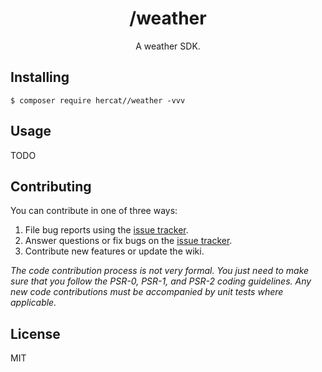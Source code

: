 <h1 align="center"> /weather </h1>

<p align="center"> A weather SDK.</p>


## Installing

```shell
$ composer require hercat//weather -vvv
```

## Usage

TODO

## Contributing

You can contribute in one of three ways:

1. File bug reports using the [issue tracker](https://github.com/hercat//weather/issues).
2. Answer questions or fix bugs on the [issue tracker](https://github.com/hercat//weather/issues).
3. Contribute new features or update the wiki.

_The code contribution process is not very formal. You just need to make sure that you follow the PSR-0, PSR-1, and PSR-2 coding guidelines. Any new code contributions must be accompanied by unit tests where applicable._

## License

MIT